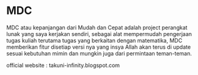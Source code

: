 # MDC
MDC atau kepanjangan dari Mudah dan Cepat adalah project perangkat lunak yang saya kerjakan sendiri, sebagai alat mempermudah pengerjaan tugas kuliah terutama tugas yang berkaitan dengan matematika, MDC memberikan fitur disetiap versi nya yang insya Allah akan terus di update sesuai kebutuhan mimin dan mungkin juga dari permintaan teman-teman.

official website : takuni-infinity.blogspot.com
